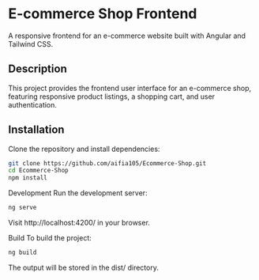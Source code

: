 # E-commerce Shop Frontend

A responsive frontend for an e-commerce website built with Angular and Tailwind CSS.

## Description

This project provides the frontend user interface for an e-commerce shop, featuring responsive product listings, a shopping cart, and user authentication.

## Installation

Clone the repository and install dependencies:

```bash
git clone https://github.com/aifia105/Ecommerce-Shop.git
cd Ecommerce-Shop
npm install
```
Development
Run the development server:
```bash
ng serve
```
Visit http://localhost:4200/ in your browser.

Build
To build the project:
```bash
ng build
```
The output will be stored in the dist/ directory.
